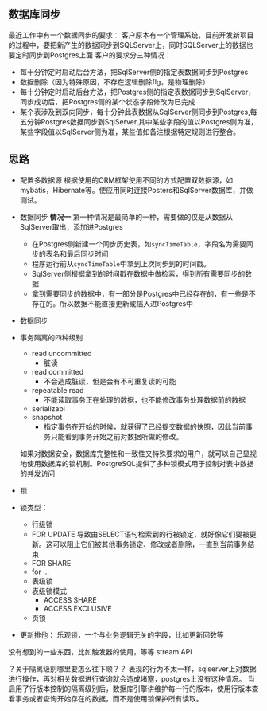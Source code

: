 ## 数据库同步
最近工作中有一个数据同步的要求：
客户原本有一个管理系统，目前开发新项目的过程中，要把新产生的数据同步到SQLServer上，同时SQLServer上的数据也要定时同步到Postgres上面
客户的要求分三种情况：
* 每十分钟定时启动后台方法，把SqlServer侧的指定表数据同步到Postgres
* 数据删除（因为特殊原因，不存在逻辑删除flg，是物理删除）
* 每十分钟定时启动后台方法，把Postgres侧的指定表数据同步到SqlServer，同步成功后，把Postgres侧的某个状态字段修改为已完成
* 某个表涉及到双向同步，每十分钟此表数据从SqlServer侧同步到Postgres,每五分钟Postgres数据同步到SqlServer,其中某些字段的值以Postgres侧为准，某些字段值以SqlServer侧为准，某些值如备注根据特定规则进行整合。
## 思路
* 配置多数据源
  根据使用的ORM框架使用不同的方式配置双数据源，如mybatis，Hibernate等。使应用同时连接Posters和SqlServer数据库，并做测试。
* 数据同步
  **情况一**
  第一种情况是最简单的一种，需要做的仅是从数据从SqlServer取出，添加进Postgres
  * 在Postgres侧新建一个同步历史表，如`syncTimeTable`，字段名为需要同步的表名和最后同步时间
  * 程序运行前从`syncTimeTable`中拿到上次同步到的时间戳。
  * SqlServer侧根据拿到的时间戳在数据中做检索，得到所有需要同步的数据
  * 拿到需要同步的数据中，有一部分是Postgres中已经存在的，有一些是不存在的。所以数据不能直接更新或插入进Postgres中

* 数据同步
* 事务隔离的四种级别
  * read uncommitted
    * 脏读
  * read committed
    * 不会造成脏读，但是会有不可重复读的可能
  * repeatable read
    * 不能读取事务正在处理的数据，也不能修改事务处理数据前的数据
  * serializabl
  * snapshot
    * 指定事务在开始的时候，就获得了已经提交数据的快照，因此当前事务只能看到事务开始之前对数据所做的修改。

  如果对数据安全，数据库完整性和一致性又特殊要求的用户，就可以自己显视地使用数据库的锁机制。PostgreSQL提供了多种锁模式用于控制对表中数据的并发访问

* 锁
 * 锁类型： 
   * 行级锁
    * FOR UPDATE
      导致由SELECT语句检索到的行被锁定，就好像它们要被更新。这可以阻止它们被其他事务锁定、修改或者删除，一直到当前事务结束
    * FOR SHARE
    * for ...
   * 表级锁
    * 表级锁模式
      * ACCESS SHARE
      * ACCESS EXCLUSIVE
   * 页锁


* 更新排他：
  乐观锁，一个与业务逻辑无关的字段，比如更新回数等


没有想到的一些东西，比如触发器的使用，等等
stream API

？关于隔离级别哪里要怎么往下顺？？
表现的行为不太一样，sqlserver上对数据进行操作，再对相关数据进行查询就会造成堵塞，postgres上没有这种情况。
当启用了行版本控制的隔离级别后，数据库引擎讲维护每一行的版本，使用行版本查看事务或者查询开始存在的数据，而不是使用锁保护所有读取。